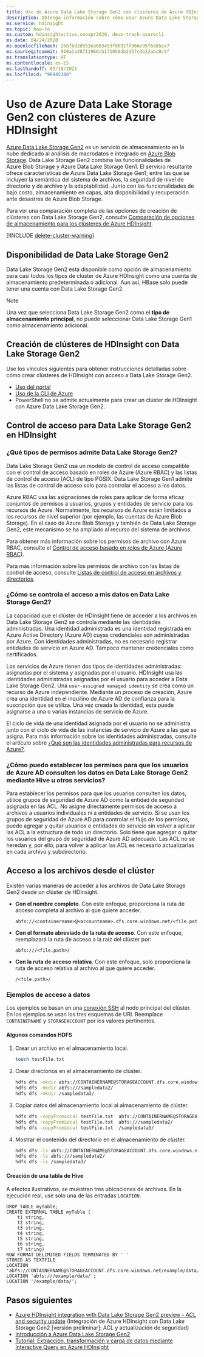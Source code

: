 ```yaml
---
title: Uso de Azure Data Lake Storage Gen2 con clústeres de Azure HDInsight
description: Obtenga información sobre cómo usar Azure Data Lake Storage Gen2 con clústeres de Azure HDInsight.
ms.service: hdinsight
ms.topic: how-to
ms.custom: hdinsightactive,seoapr2020, devx-track-azurecli
ms.date: 04/24/2020
ms.openlocfilehash: 2bbfbd2d953ea663453f0092ff366e95f6dd5ea7
ms.sourcegitcommit: 910a1a38711966cb171050db245fc3b22abc8c5f
ms.translationtype: HT
ms.contentlocale: es-ES
ms.lasthandoff: 03/19/2021
ms.locfileid: "98945380"
---
```

# <a name="use-azure-data-lake-storage-gen2-with-azure-hdinsight-clusters"></a>Uso de Azure Data Lake Storage Gen2 con clústeres de Azure HDInsight

[Azure Data Lake Storage Gen2](../storage/blobs/data-lake-storage-introduction.md) es un servicio de almacenamiento en la nube dedicado al análisis de macrodatos e integrado en [Azure Blob Storage](../storage/blobs/storage-blobs-introduction.md). Data Lake Storage Gen2 combina las funcionalidades de Azure Blob Storage y Azure Data Lake Storage Gen1. El servicio resultante ofrece características de Azure Data Lake Storage Gen1, entre las que se incluyen la semántica del sistema de archivos, la seguridad de nivel de directorio y de archivo y la adaptabilidad. Junto con las funcionalidades de bajo costo, almacenamiento en capas, alta disponibilidad y recuperación ante desastres de Azure Blob Storage.

Para ver una comparación completa de las opciones de creación de clústeres con Data Lake Storage Gen2, consulte [Comparación de opciones de almacenamiento para los clústeres de Azure HDInsight](hdinsight-hadoop-compare-storage-options.md).

[!INCLUDE [delete-cluster-warning](../../includes/hdinsight-delete-cluster-warning.md)]

## <a name="data-lake-storage-gen2-availability"></a>Disponibilidad de Data Lake Storage Gen2

Data Lake Storage Gen2 está disponible como opción de almacenamiento para casi todos los tipos de clúster de Azure HDInsight como una cuenta de almacenamiento predeterminada o adicional. Aun así, HBase solo puede tener una cuenta con Data Lake Storage Gen2.

> [!Note]  
> Una vez que selecciona Data Lake Storage Gen2 como el **tipo de almacenamiento principal**, no puede seleccionar Data Lake Storage Gen1 como almacenamiento adicional.

## <a name="create-hdinsight-clusters-using-data-lake-storage-gen2"></a>Creación de clústeres de HDInsight con Data Lake Storage Gen2

Use los vínculos siguientes para obtener instrucciones detalladas sobre cómo crear clústeres de HDInsight con acceso a Data Lake Storage Gen2.

* [Uso del portal](../hdinsight/hdinsight-hadoop-use-data-lake-storage-gen2-portal.md)
* [Uso de la CLI de Azure](../hdinsight/hdinsight-hadoop-use-data-lake-storage-gen2-azure-cli.md)
* PowerShell no se admite actualmente para crear un clúster de HDInsight con Azure Data Lake Storage Gen2.

## <a name="access-control-for-data-lake-storage-gen2-in-hdinsight"></a>Control de acceso para Data Lake Storage Gen2 en HDInsight

### <a name="what-kinds-of-permissions-does-data-lake-storage-gen2-support"></a>¿Qué tipos de permisos admite Data Lake Storage Gen2?

Data Lake Storage Gen2 usa un modelo de control de acceso compatible con el control de acceso basado en roles de Azure (Azure RBAC) y las listas de control de acceso (ACL) de tipo POSIX. Data Lake Storage Gen1 admite las listas de control de acceso solo para controlar el acceso a los datos.

Azure RBAC usa las asignaciones de roles para aplicar de forma eficaz conjuntos de permisos a usuarios, grupos y entidades de servicio para los recursos de Azure. Normalmente, los recursos de Azure están limitados a los recursos de nivel superior (por ejemplo, las cuentas de Azure Blob Storage). En el caso de Azure Blob Storage y también de Data Lake Storage Gen2, este mecanismo se ha ampliado al recurso del sistema de archivos.

Para obtener más información sobre los permisos de archivo con Azure RBAC, consulte el [Control de acceso basado en roles de Azure (Azure RBAC)](../storage/blobs/data-lake-storage-access-control-model.md#role-based-access-control).

Para más información sobre los permisos de archivo con las listas de control de acceso, consulte [Listas de control de acceso en archivos y directorios](../storage/blobs/data-lake-storage-access-control.md).

### <a name="how-do-i-control-access-to-my-data-in-data-lake-storage-gen2"></a>¿Cómo se controla el acceso a mis datos en Data Lake Storage Gen2?

La capacidad que el clúster de HDInsight tiene de acceder a los archivos en Data Lake Storage Gen2 se controla mediante las identidades administradas. Una identidad administrada es una identidad registrada en Azure Active Directory (Azure AD) cuyas credenciales son administradas por Azure. Con identidades administradas, no es necesario registrar entidades de servicio en Azure AD. Tampoco mantener credenciales como certificados.

Los servicios de Azure tienen dos tipos de identidades administradas: asignadas por el sistema y asignadas por el usuario. HDInsight usa las identidades administradas asignadas por el usuario para acceder a Data Lake Storage Gen2. Una `user-assigned managed identity` se crea como un recurso de Azure independiente. Mediante un proceso de creación, Azure crea una identidad en el inquilino de Azure AD de confianza para la suscripción que se utiliza. Una vez creada la identidad, esta puede asignarse a una o varias instancias de servicio de Azure.

El ciclo de vida de una identidad asignada por el usuario no se administra junto con el ciclo de vida de las instancias de servicio de Azure a las que se asigna. Para más información sobre las identidades administradas, consulte el artículo sobre [¿Qué son las identidades administradas para recursos de Azure?](../active-directory/managed-identities-azure-resources/overview.md).

### <a name="how-do-i-set-permissions-for-azure-ad-users-to-query-data-in-data-lake-storage-gen2-by-using-hive-or-other-services"></a>¿Cómo puedo establecer los permisos para que los usuarios de Azure AD consulten los datos en Data Lake Storage Gen2 mediante Hive u otros servicios?

Para establecer los permisos para que los usuarios consulten los datos, utilice grupos de seguridad de Azure AD como la entidad de seguridad asignada en las ACL. No asigne directamente permisos de acceso a archivos a usuarios individuales ni a entidades de servicio. Si se usan los grupos de seguridad de Azure AD para controlar el flujo de los permisos, puede agregar y quitar usuarios o entidades de servicio sin volver a aplicar las ACL a la estructura de todo un directorio. Solo tiene que agregar o quitar los usuarios del grupo de seguridad de Azure AD adecuado. Las ACL no se heredan y, por ello, para volver a aplicar las ACL es necesario actualizarlas en cada archivo y subdirectorio.

## <a name="access-files-from-the-cluster"></a>Acceso a los archivos desde el clúster

Existen varias maneras de acceder a los archivos de Data Lake Storage Gen2 desde un clúster de HDInsight.

* **Con el nombre completo**. Con este enfoque, proporciona la ruta de acceso completa al archivo al que quiere acceder.

    ```
    abfs://<containername>@<accountname>.dfs.core.windows.net/<file.path>/
    ```

* **Con el formato abreviado de la ruta de acceso**. Con este enfoque, reemplazará la ruta de acceso a la raíz del clúster por:

    ```
    abfs:///<file.path>/
    ```

* **Con la ruta de acceso relativa**. Con este enfoque, solo proporciona la ruta de acceso relativa al archivo al que quiere acceder.

    ```
    /<file.path>/
    ```

### <a name="data-access-examples"></a>Ejemplos de acceso a datos

Los ejemplos se basan en una [conexión SSH](./hdinsight-hadoop-linux-use-ssh-unix.md) al nodo principal del clúster. En los ejemplos se usan los tres esquemas de URI. Reemplace `CONTAINERNAME` y `STORAGEACCOUNT` por los valores pertinentes.

#### <a name="a-few-hdfs-commands"></a>Algunos comandos HDFS

1. Crear un archivo en el almacenamiento local.

    ```bash
    touch testFile.txt
    ```

1. Crear directorios en el almacenamiento de clúster.

    ```bash
    hdfs dfs -mkdir abfs://CONTAINERNAME@STORAGEACCOUNT.dfs.core.windows.net/sampledata1/
    hdfs dfs -mkdir abfs:///sampledata2/
    hdfs dfs -mkdir /sampledata3/
    ```

1. Copiar datos del almacenamiento local al almacenamiento de clúster.

    ```bash
    hdfs dfs -copyFromLocal testFile.txt  abfs://CONTAINERNAME@STORAGEACCOUNT.dfs.core.windows.net/sampledata1/
    hdfs dfs -copyFromLocal testFile.txt  abfs:///sampledata2/
    hdfs dfs -copyFromLocal testFile.txt  /sampledata3/
    ```

1. Mostrar el contenido del directorio en el almacenamiento de clúster.

    ```bash
    hdfs dfs -ls abfs://CONTAINERNAME@STORAGEACCOUNT.dfs.core.windows.net/sampledata1/
    hdfs dfs -ls abfs:///sampledata2/
    hdfs dfs -ls /sampledata3/
    ```

#### <a name="creating-a-hive-table"></a>Creación de una tabla de Hive

A efectos ilustrativos, se muestran tres ubicaciones de archivos. En la ejecución real, use solo una de las entradas `LOCATION`.

```hql
DROP TABLE myTable;
CREATE EXTERNAL TABLE myTable (
    t1 string,
    t2 string,
    t3 string,
    t4 string,
    t5 string,
    t6 string,
    t7 string)
ROW FORMAT DELIMITED FIELDS TERMINATED BY ' '
STORED AS TEXTFILE
LOCATION 'abfs://CONTAINERNAME@STORAGEACCOUNT.dfs.core.windows.net/example/data/';
LOCATION 'abfs:///example/data/';
LOCATION '/example/data/';
```

## <a name="next-steps"></a>Pasos siguientes

* [Azure HDInsight integration with Data Lake Storage Gen2 preview - ACL and security update](https://azure.microsoft.com/blog/azure-hdinsight-integration-with-data-lake-storage-gen-2-preview-acl-and-security-update/) (Integración de Azure HDInsight con Data Lake Storage Gen2 [versión preliminar]: ACL y actualización de seguridad)
* [Introducción a Azure Data Lake Storage Gen2](../storage/blobs/data-lake-storage-introduction.md)
* [Tutorial: Extracción, transformación y carga de datos mediante Interactive Query en Azure HDInsight](./interactive-query/interactive-query-tutorial-analyze-flight-data.md)
